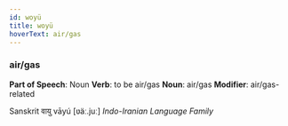 ```yaml
---
id: woyü
title: woyü
hoverText: air/gas
---
```


### air/gas

**Part of Speech**: Noun
**Verb**: to be air/gas
**Noun**: air/gas
**Modifier**: air/gas-related

Sanskrit वायु vāyú [ʋäː.juː]
*Indo-Iranian Language Family*